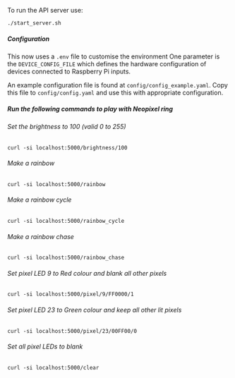 To run the API server use:

```
./start_server.sh
```

##### Configuration
This now uses a `.env` file to customise the environment
One parameter is the `DEVICE_CONFIG_FILE` which defines the hardware configuration of devices connected to Raspberry Pi inputs.

An example configuration file is found at `config/config_example.yaml`. Copy this file to `config/config.yaml` and use this with appropriate configuration.

##### Run the following commands to play with Neopixel ring


###### Set the brightness to 100 (valid 0 to 255)

```
curl -si localhost:5000/brightness/100
```

###### Make a rainbow

```
curl -si localhost:5000/rainbow
```

###### Make a rainbow cycle

```
curl -si localhost:5000/rainbow_cycle
```

###### Make a rainbow chase

```
curl -si localhost:5000/rainbow_chase
```

###### Set pixel LED 9 to Red colour and blank all other pixels

```
curl -si localhost:5000/pixel/9/FF0000/1
```

###### Set pixel LED 23 to Green colour and keep all other lit pixels

```
curl -si localhost:5000/pixel/23/00FF00/0
```

###### Set all pixel LEDs to blank

```
curl -si localhost:5000/clear
```
